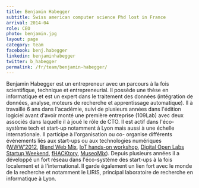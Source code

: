 ```yaml
---
title: Benjamin Habegger
subtitle: Swiss american computer science Phd lost in France
arrival: 2014-04
role: CEO
photo: benjamin.jpg
layout: page
category: team
facebook: benj.habegger
linkedin: benjaminhabegger
twitter: b_habegger
permalink: /fr/team/benjamin-habegger/
---
```

Benjamin Habegger est un entrepreneur avec un parcours à la fois scientifique, technique et
entrepreneurial. Il possède une thèse en informatique et est un expert dans le traitement des données
(intégration de données, analyse, moteurs de recherche et apprentissage automatique). Il à travaillé 6 ans
dans l'académie, suivi de plusieurs années dans l'édition logiciel avant d'avoir monté une première
entreprise (109Lab) avec deux associés dans laquelle il à joué le rôle de CTO. Il est actif dans l'éco-
système tech et start-up notamment à Lyon mais aussi à une échelle internationale. Il participe à l'organisation ou co-
organise différents événements liés aux start-ups ou aux technologies numériques
([WWW’2012](http://www2012.org/), [Blend Web Mix](http://www.blendwebmix.com/), [IoT hands-on workshop](http://www.atelier-objets-connectes.org/),
[Digital Open Labs Startup Weekend](http://lyon.startupweekend.org/events/sw-lyon-digital-openlabs/), [fHACKtory](http://www.fhacktory.com/), [MuseoMix](http://www.museomix.org/en/)).
Depuis plusieurs années il a développé un fort réseau dans l'éco-système des start-ups à la fois localement et à l'international. Il
garde également un lien fort avec le monde de la recherche et notamment le LIRIS, principal laboratoire de recherche en
informatique à Lyon.

